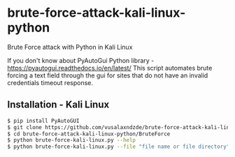 # brute-force-attack-kali-linux-python
 Brute Force attack with Python in Kali Linux

If you don't know about PyAutoGui Python library - https://pyautogui.readthedocs.io/en/latest/ 
This script automates brute forcing a text field through the gui for sites that do not have an invalid credentials timeout response.

## Installation - Kali Linux

```bash
$ pip install PyAutoGUI
$ git clone https://github.com/vusalaxndzde/brute-force-attack-kali-linux-python.git
$ cd brute-force-attack-kali-linux-python/BruteForce
$ python brute-force-kali-linux.py --help
$ python brute-force-kali-linux.py --file "file name or file directory"
```
